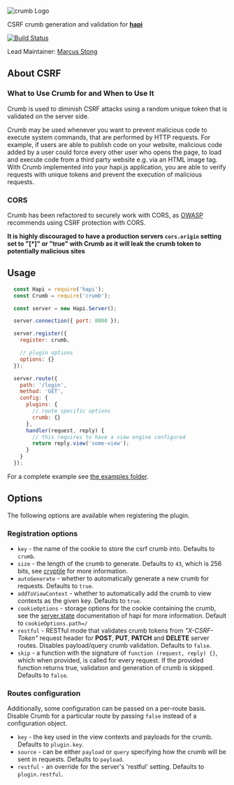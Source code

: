 ![crumb Logo](https://raw.github.com/hapijs/crumb/master/images/crumb.png)

CSRF crumb generation and validation for [**hapi**](https://github.com/hapijs/hapi)

[![Build Status](https://secure.travis-ci.org/hapijs/crumb.png)](http://travis-ci.org/hapijs/crumb)

Lead Maintainer: [Marcus Stong](https://github.com/stongo)

## About CSRF
### What to Use Crumb for and When to Use It

Crumb is used to diminish CSRF attacks using a random unique token that is validated on the server side.

Crumb may be used whenever you want to prevent malicious code to execute system commands, that are performed by HTTP requests. For example, if users are able to publish code on your website, malicious code added by a user could force every other user who opens the page, to load and execute code from a third party website e.g. via an HTML image tag. With Crumb implemented into your hapi.js application, you are able to verify requests with unique tokens and prevent the execution of malicious requests.

### CORS

Crumb has been refactored to securely work with CORS, as [OWASP](https://www.owasp.org/index.php/HTML5_Security_Cheat_Sheet#Cross_Origin_Resource_Sharing) recommends using CSRF protection with CORS.

**It is highly discouraged to have a production servers `cors.origin` setting set to "[\*]" or "true" with Crumb as it will leak the crumb token to potentially malicious sites**


## Usage

```js
  const Hapi = require('hapi');
  const Crumb = require('crumb');

  const server = new Hapi.Server();

  server.connection({ port: 8000 });

  server.register({
    register: crumb,

    // plugin options
    options: {}
  });

  server.route({
    path: '/login',
    method: 'GET',
    config: {
      plugins: {
        // route specific options
        crumb: {}
      },
      handler(request, reply) {
        // this requires to have a view engine configured
        return reply.view('some-view');
      }
    }
  });
```

For a complete example see [the examples folder](./example).

## Options

The following options are available when registering the plugin.

### Registration options

  * `key` - the name of the cookie to store the csrf crumb into. Defaults to `crumb`.
  * `size` - the length of the crumb to generate. Defaults to `43`, which is 256 bits, see [cryptile](https://github.com/hapijs/cryptiles) for more information.
  * `autoGenerate` - whether to automatically generate a new crumb for requests. Defaults to `true`.
  * `addToViewContext` - whether to automatically add the crumb to view contexts as the given key. Defaults to `true`.
  * `cookieOptions` - storage options for the cookie containing the crumb, see the [server.state](http://hapijs.com/api#serverstatename-options) documentation of hapi for more information. Default to `cookieOptions.path=/`
  * `restful` - RESTful mode that validates crumb tokens from *"X-CSRF-Token"* request header for **POST**, **PUT**, **PATCH** and **DELETE** server routes. Disables payload/query crumb validation. Defaults to `false`.
  * `skip` - a function with the signature of `function (request, reply) {}`, which when provided, is called for every request. If the provided function returns true, validation and generation of crumb is skipped. Defaults to `false`.

### Routes configuration

Additionally, some configuration can be passed on a per-route basis. Disable Crumb for a particular route by passing `false` instead of a configuration object.

  * `key` - the key used in the view contexts and payloads for the crumb. Defaults to `plugin.key`.
  * `source` - can be either `payload` or `query` specifying how the crumb will be sent in requests. Defaults to `payload`.
  * `restful` - an override for the server's 'restful' setting. Defaults to `plugin.restful`.
